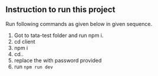 ## Instruction to run this project

Run following commands as given below in given sequence.

1. Got to tata-test folder and run npm i.
2. cd client
3. npm i
4. cd..
5. replace the <dbpassword> with password provided
6. run `npm run dev` 
